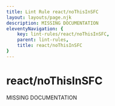 ```yaml
---
title: Lint Rule react/noThisInSFC
layout: layouts/page.njk
description: MISSING DOCUMENTATION
eleventyNavigation: {
	key: lint-rules/react/noThisInSFC,
	parent: lint-rules,
	title: react/noThisInSFC
}
---
```


# react/noThisInSFC

MISSING DOCUMENTATION

